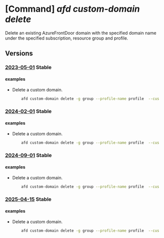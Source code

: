 # [Command] _afd custom-domain delete_

Delete an existing AzureFrontDoor domain with the specified domain name under the specified subscription, resource group and profile.

## Versions

### [2023-05-01](/Resources/mgmt-plane/L3N1YnNjcmlwdGlvbnMve30vcmVzb3VyY2Vncm91cHMve30vcHJvdmlkZXJzL21pY3Jvc29mdC5jZG4vcHJvZmlsZXMve30vY3VzdG9tZG9tYWlucy97fQ==/2023-05-01.xml) **Stable**

<!-- mgmt-plane /subscriptions/{}/resourcegroups/{}/providers/microsoft.cdn/profiles/{}/customdomains/{} 2023-05-01 -->

#### examples

- Delete a custom domain.
    ```bash
        afd custom-domain delete -g group --profile-name profile  --custom-domain-name customDomainName
    ```

### [2024-02-01](/Resources/mgmt-plane/L3N1YnNjcmlwdGlvbnMve30vcmVzb3VyY2Vncm91cHMve30vcHJvdmlkZXJzL21pY3Jvc29mdC5jZG4vcHJvZmlsZXMve30vY3VzdG9tZG9tYWlucy97fQ==/2024-02-01.xml) **Stable**

<!-- mgmt-plane /subscriptions/{}/resourcegroups/{}/providers/microsoft.cdn/profiles/{}/customdomains/{} 2024-02-01 -->

#### examples

- Delete a custom domain.
    ```bash
        afd custom-domain delete -g group --profile-name profile  --custom-domain-name customDomainName
    ```

### [2024-09-01](/Resources/mgmt-plane/L3N1YnNjcmlwdGlvbnMve30vcmVzb3VyY2Vncm91cHMve30vcHJvdmlkZXJzL21pY3Jvc29mdC5jZG4vcHJvZmlsZXMve30vY3VzdG9tZG9tYWlucy97fQ==/2024-09-01.xml) **Stable**

<!-- mgmt-plane /subscriptions/{}/resourcegroups/{}/providers/microsoft.cdn/profiles/{}/customdomains/{} 2024-09-01 -->

#### examples

- Delete a custom domain.
    ```bash
        afd custom-domain delete -g group --profile-name profile  --custom-domain-name customDomainName
    ```

### [2025-04-15](/Resources/mgmt-plane/L3N1YnNjcmlwdGlvbnMve30vcmVzb3VyY2Vncm91cHMve30vcHJvdmlkZXJzL21pY3Jvc29mdC5jZG4vcHJvZmlsZXMve30vY3VzdG9tZG9tYWlucy97fQ==/2025-04-15.xml) **Stable**

<!-- mgmt-plane /subscriptions/{}/resourcegroups/{}/providers/microsoft.cdn/profiles/{}/customdomains/{} 2025-04-15 -->

#### examples

- Delete a custom domain.
    ```bash
        afd custom-domain delete -g group --profile-name profile  --custom-domain-name customDomainName
    ```
